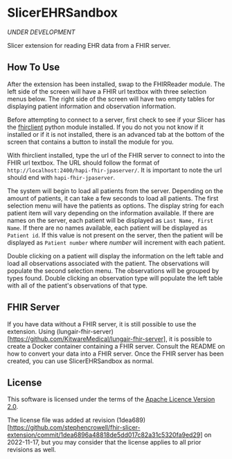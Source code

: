 # SlicerEHRSandbox

*UNDER DEVELOPMENT*

Slicer extension for reading EHR data from a FHIR server. 

## How To Use

After the extension has been installed, swap to the FHIRReader module. The left side of the screen will have a FHIR url textbox with three selection menus below. The right side of the screen will have two empty tables for displaying patient information and observation information.

Before attempting to connect to a server, first check to see if your Slicer has the [fhirclient](https://pypi.org/project/fhirclient/) python module installed. If you do not you not know if it installed or if it is not installed, there is an advanced tab at the bottom of the screen that contains a button to install the module for you.

With fhirclient installed, type the url of the FHIR server to connect to into the FHIR url textbox. The URL should follow the format of `http://localhost:2400/hapi-fhir-jpaserver/`. It is important to note the url should end with `hapi-fhir-jpaserver`.

The system will begin to load all patients from the server. Depending on the amount of patients, it can take a few seconds to load all patients. The first selection menu will have the patients as options. The display string for each patient item will vary depending on the information available. If there are names on the server, each patient will be displayed as `Last Name, First Name`. If there are no names available, each patient will be displayed as `Patient id`. If this value is not present on the server, then the patient will be displayed as `Patient number` where *number* will increment with each patient.

Double clicking on a patient will display the information on the left table and load all observations associated with the patient. The observations will populate the second selection menu. The observations will be grouped by types found. Double clicking an observation type will populate the left table with all of the patient's observations of that type.

## FHIR Server

If you have data without a FHIR server, it is still possible to use the extension. Using (lungair-fhir-server)[https://github.com/KitwareMedical/lungair-fhir-server], it is possible to create a Docker container containing a FHIR server. Consult the README on how to convert your data into a FHIR server. Once the FHIR server has been created, you can use SlicerEHRSandbox as normal.


## License

This software is licensed under the terms of the [Apache Licence Version 2.0](LICENSE).

The license file was added at revision (1dea689)[https://github.com/stephencrowell/fhir-slicer-extension/commit/1dea6896a48818de5dd017c82a31c5320fa9ed29] on 2022-11-17, but you may consider that the license applies to all prior revisions as well.
